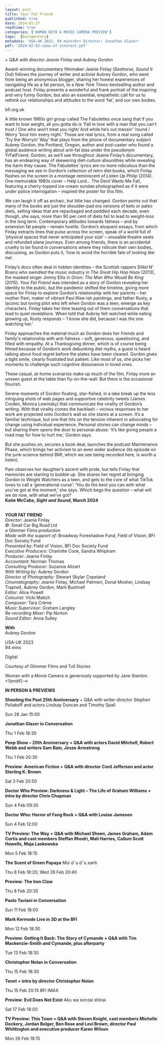 ```yaml
---
layout: post
title: Your Fat Friend
published: true
date: 2024-01-27
readtime: true
categories: ['WOMAN WITH A MOVIE CAMERA PREVIEW']
tags:  [Documentary]
metadata: 'USA-UK 2023, 94 mins<br> Director: Jonathan Glazer'
pdf: '2024-02-02-zone-of-interest.pdf'
---
```


_+ Q&A with director Jeanie Finlay and Aubrey Gordon_

Award-winning documentary filmmaker Jeanie Finlay (_Seahorse_, _Sound It Out_) follows the journey of writer and activist Aubrey Gordon, who went from being an anonymous blogger, sharing her honest experiences of navigating life as a fat person, to a _New York Times_-bestselling author and podcast host. Finlay presents a wonderful and frank portrait of the inspiring and very funny Gordon, but also an essential, empathetic call for us to rethink our relationships and attitudes to the word ‘fat’, and our own bodies.

bfi.org.uk

A little known 1960s girl group called The Fabulettes once sang that if you want to lose weight, all you gotta do is ‘Fall in love with a man that you can’t trust / One who won’t treat you right/ And while he’s out messin’ ’round / Worry ’bout him every night.’ Those are real lyrics, from a real song called ‘Try the Worryin’ Way’ that plays from the phone of documentary subject Aubrey Gordon, the Portland, Oregon, author and pod-caster who found a global audience writing about anti-fat bias under the pseudonym YrFatFriend. Gordon, as we’ll see throughout Jeanie Finlay’s documentary, has an endearing way of skewering diet-culture absurdities while revealing the harm they cause. The Fabulettes’ lyrics are no more ridiculous than the messaging we see in Gordon’s collection of retro diet books, which Finlay flashes on the screen in a montage reminiscent of _Listen Up Philip_ (2014). One memorable 1980s cover – Help Lord... The Devil Wants Me Fat!, featuring a cherry-topped ice-cream sundae photographed as if it were under police interrogation – inspired the poster for this film.

We can laugh it off as archaic, but little has changed. Gordon points out that many of the books are just the shoulder-pad era versions of keto or paleo diets, selling ideas that are repackaged and peddled each decade, even though, she says, more than 90 per cent of diets fail to lead to weight-loss in the long term. Contemporary attitudes towards fatness – and by extension fat people – remain hostile. Gordon’s eloquent essays, from which Finlay extracts lines that pulse across the screen, speak of a world full of ‘physical spaces that never anticipated your size’ – unusable theatre seats and refunded plane journeys. Even among friends, there is an accidental cruelty to be found in conversations where they ridicule their own bodies, discussing, as Gordon puts it, ‘how to avoid the horrible fate of looking like me’.

Finlay’s docs often deal in hidden identities – the Scottish rappers Silibil N’ Brains who swindled the music industry in _The Great Hip Hop Hoax_ (2013), the masked singer Jimmy Ellis in _Orion: The Man Who Would Be King_ (2015). _Your Fat Friend_ was intended as a story of Gordon revealing her identity to the public, but the pandemic shifted the timeline, giving more space for Finlay to explore Gordon’s relationship with her parents – her mother Pam, maker of vibrant Paul Klee-ish paintings, and father Rusty, a laconic but loving pilot who left when Gordon was a teen, emerge as key characters. Finlay takes her time teasing out of them conversations that lead to quiet revelations. When told that Aubrey felt watched while eating growing up, Rusty responds – ‘I know she did, because I was the one watching her.’

Finlay approaches the material much as Gordon does her friends and family's relationship with anti-fatness – soft, generous, questioning, and filled with empathy. At a Thanksgiving dinner, which is of course being filmed because of Gordon’s work debunking diet myths, a guest is heard talking about food regret before the plates have been cleared. Gordon gives a tight smile, clearly frustrated but patient. Like most of us, she picks her moments to challenge such cognitive dissonance in loved ones.

These casual, at-home scenarios make up much of the film, Finlay more an unseen guest at the table than fly-on-the-wall. But there is the occasional flourish.

Serene moments of Gordon floating, star-fished, in a lake break up the less intriguing shots of web pages and supportive celebrity tweets (James Corden, Monica Lewinsky) that communicate the virality of Gordon’s writing. With that virality comes the backlash – vicious responses to her work are projected onto Gordon’s wall as she stares at a screen. It’s a familiar technique, but one that hits on the tension inherent in advocating for change using individual experience. Personal stories can change minds – but sharing them opens the door to personal abuse: ‘It’s like giving people a road map for how to hurt me,’ Gordon says.

But she pushes on, secures a book deal, launches the podcast Maintenance Phase, which brings her activism to an even wider audience (its episode on the junk-science behind BMI, which we see being recorded here, is worth a listen).

Pam observes her daughter’s ascent with pride, but tells Finlay that memories are starting to bubble up. She shares her regret at bringing Gordon to Weight Watchers as a teen, and gets to the core of what TikTok loves to call a ‘generational curse’: ‘You do the best you can with what you’ve got at the moment,’ she says. Which begs the question – what will we do now, with what we’ve got?  
**Katie McCabe, _Sight and Sound_, March 2024**  
<br>

**YOUR FAT FRIEND**  
_Director_: Jeanie Finlay  
_©_: Small Car Big Road Ltd  
_a_ Glimmer Films _production_  
_Made with the support of_: Broadway Foreshadow Fund, Field of Vision, BFI Doc Society Fund  
_Presented by_: Field of Vision, BFI Doc Society Fund  
_Executive Producers_: Charlotte Cook, Sandra Whipham  
_Producer_: Jeanie Finlay  
_Accountant_: Norman Thomas  
_Consulting Producer_: Suzanne Alizart  
_With Writing by_: Aubrey Gordon  
_Director of Photography_: Stewart Skylar Copeland  
_Cinematography_: Jeanie Finlay, Michael Palmieri, Donal Mosher, Lindsay Trapnell, Aubrey Gordon, Mark Bushnell  
_Editor_: Alice Powell  
_Colourist_: Vicki Matich  
_Composer_: Tara Crème  
_Music Supervisor_: Graham Langley  
_Re-recording Mixer_: Pip Norton  
_Sound Editor_: Anna Sulley  

**With**  
Aubrey Gordon  

USA-UK 2023  
94 mins  

Digital

Courtesy of Glimmer Films and Tull Stories

Woman with a Movie Camera is generously supported by Jane Stanton.
<br>
<![endif]-->

**IN PERSON & PREVIEWS**

**Shooting the Past 25th Anniversary** + Q&A with writer-director Stephen Poliakoff and actors Lindsay Duncan and Timothy Spall

Sun 28 Jan 15:00

**Jonathan Glazer in Conversation**

Thu 1 Feb 18:30

**Peep Show – 20th Anniversary + Q&A with actors David Mitchell, Robert Webb and writers Sam Bain, Jesse Armstrong**

Thu 1 Feb 20:30

**Preview: American Fiction + Q&A with director Cord Jefferson and actor Sterling K. Brown**

Sat 3 Feb 20:50

**Doctor Who Preview: Darkness & Light – The Life of Graham Williams + intro by director Chris Chapman**

Sun 4 Feb 09:30

**Doctor Who: Horror of Fang Rock + Q&A with Louise Jameson**

Sun 4 Feb 12:00

**TV Preview: The Way + Q&A with Michael Sheen, James Graham, Adam Curtis and cast members Steffan Rhodri, Mali Harries, Callum Scott Howells, Maja Laskowska**

Mon 5 Feb 18:15

**The Scent of Green Papaya** Mùi dˉu dˉu xanh

Thu 8 Feb 18:20; Wed 28 Feb 20:40

**Preview: The Iron Claw**

Thu 8 Feb 20:35

**Paolo Taviani in Conversation**

Sun 11 Feb 18:00

**Mark Kermode Live in 3D at the BFI**

Mon 12 Feb 18:30

**Preview: Getting It Back: The Story of Cymande + Q&A with Tim Mackenzie-Smith and Cymande, plus afterparty**

Tue 13 Feb 18:30

**Christopher Nolan in Conversation**

Thu 15 Feb 18:30

**Tenet + intro by director Christopher Nolan**

Thu 15 Feb 20:15 BFI IMAX

**Preview: Evil Does Not Exist** Aku wa sonzai shinai

Sat 17 Feb 18:00

**TV Preview: This Town + Q&A with Steven Knight, cast members Michelle Dockery, Jordan Bolger, Ben Rose and Levi Brown, director Paul Whittington and executive producer Karen Wilson**

Mon 26 Feb 18:15
<!--stackedit_data:
eyJoaXN0b3J5IjpbMTkwNjIzNTI4NCwtMzcxNzE5MjMsMjQ1Mz
EyMjczXX0=
-->